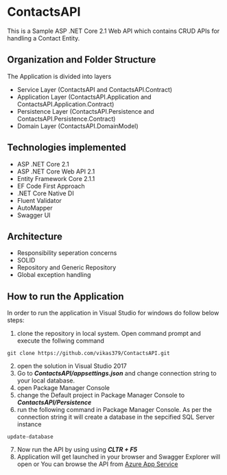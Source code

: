 # ContactsAPI
This is a Sample ASP .NET Core 2.1 Web API which contains CRUD APIs for handling a Contact Entity.

## Organization and Folder Structure

The Application is divided into layers
* Service Layer (ContactsAPI and ContactsAPI.Contract)
* Application Layer (ContactsAPI.Application and ContactsAPI.Application.Contract)
* Persistence Layer (ContactsAPI.Persistence and ContactsAPI.Persistence.Contract)
* Domain Layer (ContactsAPI.DomainModel)

## Technologies implemented

* ASP .NET Core 2.1
* ASP .NET Core Web API 2.1
* Entity Framework Core 2.1.1
* EF Code First Approach
* .NET Core Native DI
* Fluent Validator
* AutoMapper
* Swagger UI

## Architecture

* Responsibility seperation concerns
* SOLID
* Repository and Generic Repository
* Global exception handling


## How to run the Application

In order to run the application in Visual Studio for windows do follow below steps: 
1. clone the repository in local system. Open command prompt and execute the follwing command
```
git clone https://github.com/vikas379/ContactsAPI.git
```
2. open the solution in Visual Studio 2017
3. Go to *__ContactsAPI/appsettings.json__* and change connection string to your local database.
4. open Package Manager Console
5. change the Default project in Package Manager Console to *__ContactsAPI/Persistence__*
6. run the following command in Package Manager Console. As per the connection string it will create a database in the sepcified SQL Server instance
```
update-database
```
7. Now run the API by using using *__CLTR + F5__*
8. Application will get launched in your browser and Swagger Explorer will open or You can browse the API from [Azure App Service](http://contactsapi.azurewebsites.net/)



